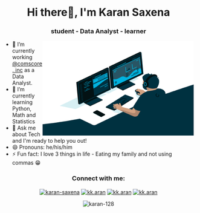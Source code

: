 <h1 align="center">Hi there👋, I'm Karan Saxena</h1>
<h3 align="center">student - Data Analyst - learner</h3>
<img align="right" height="250" width="400" alt="GIF" src="https://github.com/karan-128/karan-128/blob/main/code.gif">

- 🔭 I’m currently working <a href="https://www.comscore.com/">@comscore, inc</a> as a Data Analyst. 
- 🌱 I’m currently learning Python, Math and Statistics
- 💬 Ask me about Tech and I'm ready to help you out!
- 😄 Pronouns: he/his/him
- ⚡ Fun fact: I love 3 things in life - Eating my family and not using commas 😁

<h3 align="center">Connect with me:</h3>
<p align="center">
<a href="https://linkedin.com/in/karan128" target="blank"><img align="center" src="https://camo.githubusercontent.com/c8a9c5b414cd812ad6a97a46c29af67239ddaeae08c41724ff7d945fb4c047e5/68747470733a2f2f6564656e742e6769746875622e696f2f537570657254696e7949636f6e732f696d616765732f7376672f6c696e6b6564696e2e737667" alt="karan-saxena" height="25" width="25" /></a>
<a href="https://instagram.com/kk.aran" target="blank"><img align="center" src="https://camo.githubusercontent.com/c9dacf0f25a1489fdbc6c0d2b41cda58b77fa210a13a886d6f99e027adfbd358/68747470733a2f2f6564656e742e6769746875622e696f2f537570657254696e7949636f6e732f696d616765732f7376672f696e7374616772616d2e737667" alt="kk.aran" height="35" width="25" /></a>
<a href="https://github.com/karan-128" target="blank"><img align="center" src="https://camo.githubusercontent.com/b079fe922f00c4b86f1b724fbc2e8141c468794ce8adbc9b7456e5e1ad09c622/68747470733a2f2f6564656e742e6769746875622e696f2f537570657254696e7949636f6e732f696d616765732f7376672f6769746875622e737667" alt="kk.aran" height="25" width="25" /></a>
<a href="https://open.spotify.com/user/cyanflash?si=8badfaa4e1a5429a" target="blank"><img align="center" src="https://camo.githubusercontent.com/15d4e1b8bf3ed25b7131cc93f248f86cc42deaf9e19fdb61aa1ba3b46e0400a5/68747470733a2f2f6564656e742e6769746875622e696f2f537570657254696e7949636f6e732f696d616765732f7376672f73706f746966792e737667" alt="kk.aran" height="25" width="25" /></a>
</p>
<p align="center"> <img src="https://komarev.com/ghpvc/?username=karan-128&label=Profile%20views&color=0e75b6&style=flat" alt="karan-128" /> </p>
